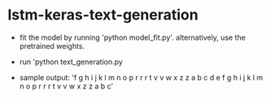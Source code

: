 # lstm-keras-text-generation

 
* fit the model by running 'python model_fit.py'. alternatively, use the pretrained weights. 

* run 'python text_generation.py

* sample output: 'f g h i j k l m n o p r r r t v v w x z z a b c d e f g h i j k l m n o p r r r t v v w x z z a b c'

